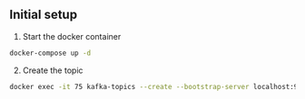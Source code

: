 ## Initial setup
1. Start the docker container
```bash
docker-compose up -d
```

2. Create the topic
```bash
docker exec -it 75 kafka-topics --create --bootstrap-server localhost:9092 --replication-factor 1 --partitions 3 --topic current_time
```
